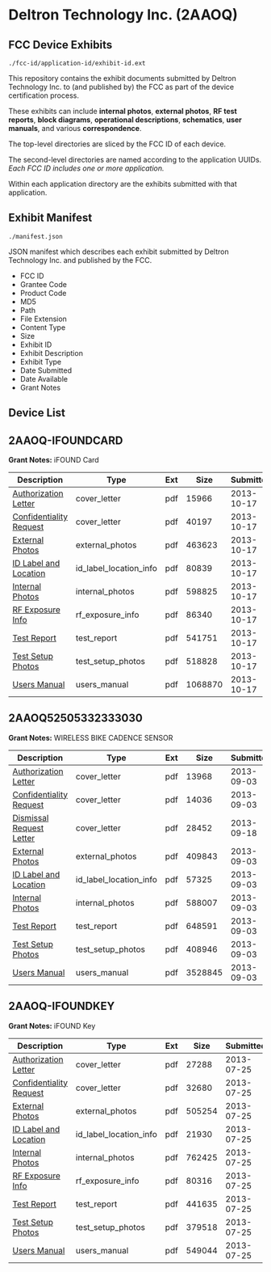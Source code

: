 # Deltron Technology Inc. (2AAOQ)
## FCC Device Exhibits

```
./fcc-id/application-id/exhibit-id.ext
```

This repository contains the exhibit documents submitted by Deltron Technology Inc. to (and published by) the FCC as part of the device certification process.

These exhibits can include **internal photos**, **external photos**, **RF test reports**, **block diagrams**, **operational descriptions**, **schematics**, **user manuals**, and various **correspondence**.

The top-level directories are sliced by the FCC ID of each device.

The second-level directories are named according to the application UUIDs. *Each FCC ID includes one or more application.*

Within each application directory are the exhibits submitted with that application. 

## Exhibit Manifest

```
./manifest.json
```

JSON manifest which describes each exhibit submitted by Deltron Technology Inc. and published by the FCC.

- FCC ID
- Grantee Code
- Product Code
- MD5
- Path
- File Extension
- Content Type
- Size
- Exhibit ID
- Exhibit Description
- Exhibit Type
- Date Submitted
- Date Available
- Grant Notes

## Device List
## 2AAOQ-IFOUNDCARD
**Grant Notes:** iFOUND Card

| Description | Type | Ext | Size | Submitted | Available |
| ----------- | ---- | --- | ---- | --------- | --------- |
| [Authorization Letter](2AAOQ-IFOUNDCARD/2aebe3a11a4a8aed6ee0faa9a8813313/2092641.pdf) | cover_letter | pdf | 15966 | 2013-10-17 | 2013-10-17 |
| [Confidentiality Request](2AAOQ-IFOUNDCARD/2aebe3a11a4a8aed6ee0faa9a8813313/2092642.pdf) | cover_letter | pdf | 40197 | 2013-10-17 | 2013-10-17 |
| [External Photos](2AAOQ-IFOUNDCARD/2aebe3a11a4a8aed6ee0faa9a8813313/2092644.pdf) | external_photos | pdf | 463623 | 2013-10-17 | 2013-10-17 |
| [ID Label and Location](2AAOQ-IFOUNDCARD/2aebe3a11a4a8aed6ee0faa9a8813313/2092645.pdf) | id_label_location_info | pdf | 80839 | 2013-10-17 | 2013-10-17 |
| [Internal Photos](2AAOQ-IFOUNDCARD/2aebe3a11a4a8aed6ee0faa9a8813313/2092646.pdf) | internal_photos | pdf | 598825 | 2013-10-17 | 2013-10-17 |
| [RF Exposure Info](2AAOQ-IFOUNDCARD/2aebe3a11a4a8aed6ee0faa9a8813313/2092649.pdf) | rf_exposure_info | pdf | 86340 | 2013-10-17 | 2013-10-17 |
| [Test Report](2AAOQ-IFOUNDCARD/2aebe3a11a4a8aed6ee0faa9a8813313/2092650.pdf) | test_report | pdf | 541751 | 2013-10-17 | 2013-10-17 |
| [Test Setup Photos](2AAOQ-IFOUNDCARD/2aebe3a11a4a8aed6ee0faa9a8813313/2092651.pdf) | test_setup_photos | pdf | 518828 | 2013-10-17 | 2013-10-17 |
| [Users Manual](2AAOQ-IFOUNDCARD/2aebe3a11a4a8aed6ee0faa9a8813313/2092652.pdf) | users_manual | pdf | 1068870 | 2013-10-17 | 2013-10-17 |
## 2AAOQ52505332333030
**Grant Notes:** WIRELESS BIKE CADENCE SENSOR

| Description | Type | Ext | Size | Submitted | Available |
| ----------- | ---- | --- | ---- | --------- | --------- |
| [Authorization Letter](2AAOQ52505332333030/d7fe8efa76a2547bb3d0d76118b4e626/2060003.pdf) | cover_letter | pdf | 13968 | 2013-09-03 | 2013-09-03 |
| [Confidentiality Request](2AAOQ52505332333030/d7fe8efa76a2547bb3d0d76118b4e626/2060004.pdf) | cover_letter | pdf | 14036 | 2013-09-03 | 2013-09-03 |
| [Dismissal Request Letter](2AAOQ52505332333030/d7fe8efa76a2547bb3d0d76118b4e626/2077057.pdf) | cover_letter | pdf | 28452 | 2013-09-18 | 2013-09-03 |
| [External Photos](2AAOQ52505332333030/d7fe8efa76a2547bb3d0d76118b4e626/2060006.pdf) | external_photos | pdf | 409843 | 2013-09-03 | 2013-09-03 |
| [ID Label and Location](2AAOQ52505332333030/d7fe8efa76a2547bb3d0d76118b4e626/2060007.pdf) | id_label_location_info | pdf | 57325 | 2013-09-03 | 2013-09-03 |
| [Internal Photos](2AAOQ52505332333030/d7fe8efa76a2547bb3d0d76118b4e626/2060008.pdf) | internal_photos | pdf | 588007 | 2013-09-03 | 2013-09-03 |
| [Test Report](2AAOQ52505332333030/d7fe8efa76a2547bb3d0d76118b4e626/2060012.pdf) | test_report | pdf | 648591 | 2013-09-03 | 2013-09-03 |
| [Test Setup Photos](2AAOQ52505332333030/d7fe8efa76a2547bb3d0d76118b4e626/2060013.pdf) | test_setup_photos | pdf | 408946 | 2013-09-03 | 2013-09-03 |
| [Users Manual](2AAOQ52505332333030/d7fe8efa76a2547bb3d0d76118b4e626/2060014.pdf) | users_manual | pdf | 3528845 | 2013-09-03 | 2013-09-03 |
## 2AAOQ-IFOUNDKEY
**Grant Notes:** iFOUND Key

| Description | Type | Ext | Size | Submitted | Available |
| ----------- | ---- | --- | ---- | --------- | --------- |
| [Authorization Letter](2AAOQ-IFOUNDKEY/6549505980de36b98dd4c2ce79da0be9/2026098.pdf) | cover_letter | pdf | 27288 | 2013-07-25 | 2013-07-25 |
| [Confidentiality Request](2AAOQ-IFOUNDKEY/6549505980de36b98dd4c2ce79da0be9/2026099.pdf) | cover_letter | pdf | 32680 | 2013-07-25 | 2013-07-25 |
| [External Photos](2AAOQ-IFOUNDKEY/6549505980de36b98dd4c2ce79da0be9/2026101.pdf) | external_photos | pdf | 505254 | 2013-07-25 | 2013-07-25 |
| [ID Label and Location](2AAOQ-IFOUNDKEY/6549505980de36b98dd4c2ce79da0be9/2026102.pdf) | id_label_location_info | pdf | 21930 | 2013-07-25 | 2013-07-25 |
| [Internal Photos](2AAOQ-IFOUNDKEY/6549505980de36b98dd4c2ce79da0be9/2026103.pdf) | internal_photos | pdf | 762425 | 2013-07-25 | 2013-07-25 |
| [RF Exposure Info](2AAOQ-IFOUNDKEY/6549505980de36b98dd4c2ce79da0be9/2026105.pdf) | rf_exposure_info | pdf | 80316 | 2013-07-25 | 2013-07-25 |
| [Test Report](2AAOQ-IFOUNDKEY/6549505980de36b98dd4c2ce79da0be9/2026107.pdf) | test_report | pdf | 441635 | 2013-07-25 | 2013-07-25 |
| [Test Setup Photos](2AAOQ-IFOUNDKEY/6549505980de36b98dd4c2ce79da0be9/2026108.pdf) | test_setup_photos | pdf | 379518 | 2013-07-25 | 2013-07-25 |
| [Users Manual](2AAOQ-IFOUNDKEY/6549505980de36b98dd4c2ce79da0be9/2026109.pdf) | users_manual | pdf | 549044 | 2013-07-25 | 2013-07-25 |
